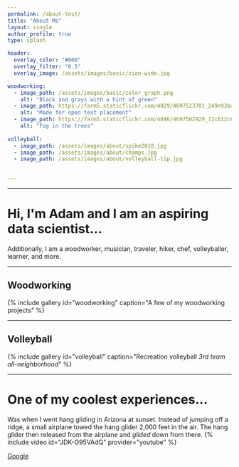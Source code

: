 ```yaml
---
permalink: /about-test/
title: "About Me"
layout: single
author_profile: true
type: splash

header:
  overlay_color: "#000"
  overlay_filter: "0.5"
  overlay_image: /assets/images/basic/zion-wide.jpg

woodworking:
  - image_path: /assets/images/basic/color_graph.png
    alt: "Black and grays with a hint of green"
  - image_path: https://farm5.staticflickr.com/4029/4697523701_249e93ba23_q.jpg
    alt: "Made for open text placement"
  - image_path: https://farm5.staticflickr.com/4046/4697502929_72c612c636_q.jpg
    alt: "Fog in the trees"
	
volleyball:
  - image_path: /assets/images/about/spike2018.jpg
  - image_path: /assets/images/about/champs.jpg
  - image_path: /assets/images/about/volleyball-tip.jpg
  

---
```


------
# Hi, I'm Adam and I am an aspiring data scientist...
Additionally, I am a woodworker, musician, traveler, hiker, chef, volleyballer, learner, and more.

------
## Woodworking
{% include gallery id="woodworking" caption="A few of my woodworking projects" %}  
 
------
## Volleyball
{% include gallery id="volleyball" caption="Recreation volleyball *3rd team all-neighborhood*" %}  
 
------

# One of my coolest experiences...
Was when I went hang gliding in Arizona at sunset. Instead of jumping off a ridge, a small airplane towed the hang glider 2,000 feet in the air. The hang glider then released from the airplane and *glided* down from there.
{% include video id="JDK-O95VAdQ" provider="youtube" %}

[Google](http://google.com)

